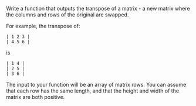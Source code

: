 <p>Write a function that outputs the transpose of a matrix - a new matrix
where the columns and rows of the original are swapped.</p>
<p>For example, the transpose of:</p>
<pre><code>| 1 2 3 |
| 4 5 6 |
</code></pre>
<p>is</p>
<pre><code>| 1 4 |
| 2 5 |
| 3 6 |
</code></pre>
<p>The input to your function will be an array of matrix rows. You can
assume that each row has the same length, and that the height and
width of the matrix are both positive.</p>
